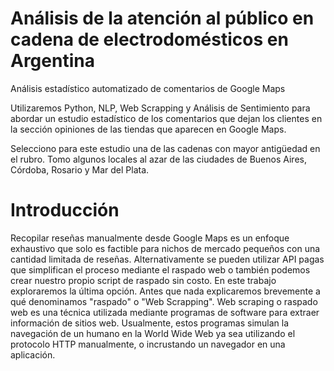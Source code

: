 # Análisis de la atención al público en cadena de electrodomésticos en Argentina
Análisis estadístico automatizado de comentarios de Google Maps 

Utilizaremos Python, NLP, Web Scrapping y Análisis de Sentimiento para abordar un estudio estadístico de los comentarios que dejan los clientes
en la sección opiniones de las tiendas que aparecen en Google Maps.

Selecciono para este estudio una de las cadenas con mayor antigüedad en el rubro. Tomo algunos locales al azar de las ciudades de Buenos Aires, Córdoba, Rosario y Mar del Plata.

# Introducción

Recopilar reseñas manualmente desde Google Maps es un enfoque exhaustivo que solo es factible para nichos de mercado pequeños con una cantidad limitada de reseñas. Alternativamente se pueden utilizar API pagas que simplifican el proceso mediante el raspado web o también podemos crear nuestro propio script de raspado sin costo. En este trabajo exploraremos la última opción.
Antes que nada explicaremos brevemente a qué denominamos "raspado" o "Web Scrapping". Web scraping o raspado web es una técnica utilizada mediante programas de software para extraer información de sitios web. Usualmente, estos programas simulan la navegación de un humano en la World Wide Web ya sea utilizando el protocolo HTTP manualmente, o incrustando un navegador en una aplicación.



